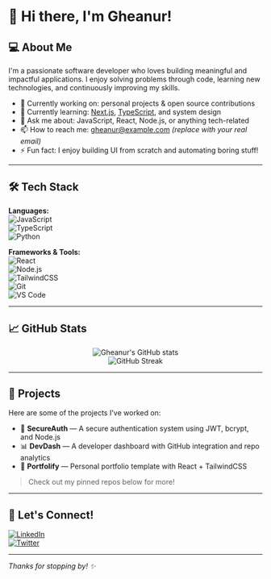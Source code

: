 # 👋 Hi there, I'm Gheanur!

## 💻 About Me

I'm a passionate software developer who loves building meaningful and impactful applications. I enjoy solving problems through code, learning new technologies, and continuously improving my skills.

- 🔭 Currently working on: personal projects & open source contributions  
- 🌱 Currently learning: [Next.js](https://nextjs.org/), [TypeScript](https://www.typescriptlang.org/), and system design  
- 💬 Ask me about: JavaScript, React, Node.js, or anything tech-related  
- 📫 How to reach me: gheanur@example.com *(replace with your real email)*  
- ⚡ Fun fact: I enjoy building UI from scratch and automating boring stuff!

---

## 🛠️ Tech Stack

**Languages:**  
![JavaScript](https://img.shields.io/badge/-JavaScript-black?style=flat-square&logo=javascript)  
![TypeScript](https://img.shields.io/badge/-TypeScript-3178C6?style=flat-square&logo=typescript)  
![Python](https://img.shields.io/badge/-Python-3776AB?style=flat-square&logo=python)  

**Frameworks & Tools:**  
![React](https://img.shields.io/badge/-React-black?style=flat-square&logo=react)  
![Node.js](https://img.shields.io/badge/-Node.js-339933?style=flat-square&logo=node.js)  
![TailwindCSS](https://img.shields.io/badge/-TailwindCSS-06B6D4?style=flat-square&logo=tailwind-css)  
![Git](https://img.shields.io/badge/-Git-F05032?style=flat-square&logo=git)  
![VS Code](https://img.shields.io/badge/-VS%20Code-007ACC?style=flat-square&logo=visual-studio-code)

---

## 📈 GitHub Stats

<p align="center">
  <img src="https://github-readme-stats.vercel.app/api?username=Gheanur&show_icons=true&theme=radical" alt="Gheanur's GitHub stats" />
  <br/>
  <img src="https://github-readme-streak-stats.herokuapp.com/?user=Gheanur&theme=radical" alt="GitHub Streak" />
</p>

---

## 🧩 Projects

Here are some of the projects I've worked on:

- 🔐 **SecureAuth** — A secure authentication system using JWT, bcrypt, and Node.js  
- 📊 **DevDash** — A developer dashboard with GitHub integration and repo analytics  
- 🎨 **Portfolify** — Personal portfolio template with React + TailwindCSS  

> Check out my pinned repos below for more!

---

## 🤝 Let's Connect!

[![LinkedIn](https://img.shields.io/badge/-LinkedIn-blue?style=flat-square&logo=linkedin)](https://linkedin.com/in/your-profile)  
[![Twitter](https://img.shields.io/badge/-@yourhandle-1DA1F2?style=flat-square&logo=twitter)](https://twitter.com/yourhandle)

---

*Thanks for stopping by! ✨*
